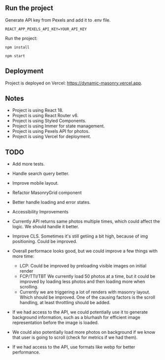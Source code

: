 ## Run the project

Generate API key from Pexels and add it to .env file.

```
REACT_APP_PEXELS_API_KEY=YOUR_API_KEY
```

Run the project:

```
npm install

npm start
```

## Deployment

Project is deployed on Vercel: https://dynamic-masonry.vercel.app.

## Notes

- Project is using React 18.
- Project is using React Router v6.
- Project is using Styled Components.
- Project is using Immer for state management.
- Project is using Pexels API for photos.
- Project is using Vercel for deployment.

## TODO

- Add more tests.
- Handle search query better.
- Improve mobile layout.
- Refactor MasonryGrid component
- Better handle loading and error states.
- Accessibility Improvements
- Currently API returns same photos multiple times, which could affect the logic. We should handle it better.
- Improve CLS. Sometimes it's still getiing a bit high, because of img positioning. Could be improved.
- Overall performace looks good, but we could improve a few things with more time:

  - LCP: Could be improved by preloading visible images on initial render
  - FCP/TTI/TBT We currently load 50 photos at a time, but it could be improved by loading less photos and then loading more when scrolling.
  - Currently we are triggering a lot of renders with masonry layout. Which should be improved. One of the causing factors is the scroll handling, at least throttling should be added.

- If we had access to the API, we could potentially use it to generate background information, such as a blurhash for efficient image representation before the image is loaded.
- We could also potentially load more photos on background if we know that user is going to scroll (check for metrics if we had them).
- If we had access to the API, use formats like webp for better performance.
